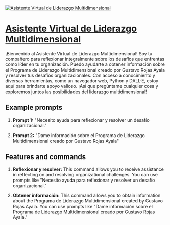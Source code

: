 [![Asistente Virtual de Liderazgo Multidimensional](https://files.oaiusercontent.com/file-QXOGWjKhMnO1BgCXuQRcQoyT?se=2123-10-16T20%3A12%3A45Z&sp=r&sv=2021-08-06&sr=b&rscc=max-age%3D31536000%2C%20immutable&rscd=attachment%3B%20filename%3Dlogoo.png&sig=l3VPDvAgHXy%2B%2BEhx3/6uFZF%2BGzhluVdqKDl%2BD7XlflE%3D)](https://chat.openai.com/g/g-uh3kSIYme-asistente-virtual-de-liderazgo-multidimensional)

# [Asistente Virtual de Liderazgo Multidimensional](https://chat.openai.com/g/g-uh3kSIYme-asistente-virtual-de-liderazgo-multidimensional)

¡Bienvenido al Asistente Virtual de Liderazgo Multidimensional! Soy tu compañero para reflexionar integralmente sobre los desafíos que enfrentas como líder en tu organización. Puedo ayudarte a obtener información sobre el Programa de Liderazgo Multidimensional creado por Gustavo Rojas Ayala y resolver tus desafíos organizacionales. Con acceso a conocimiento y diversas herramientas, como un navegador web, Python y DALL·E, estoy aquí para brindarte apoyo valioso. ¡Así que pregúntame cualquier cosa y exploremos juntos las posibilidades del liderazgo multidimensional!

## Example prompts

1. **Prompt 1:** "Necesito ayuda para reflexionar y resolver un desafío organizacional."

2. **Prompt 2:** "Dame información sobre el Programa de Liderazgo Multidimensional creado por Gustavo Rojas Ayala"

## Features and commands

1. **Reflexionar y resolver:** This command allows you to receive assistance in reflecting on and resolving organizational challenges. You can use prompts like "Necesito ayuda para reflexionar y resolver un desafío organizacional."

2. **Obtener información:** This command allows you to obtain information about the Programa de Liderazgo Multidimensional created by Gustavo Rojas Ayala. You can use prompts like "Dame información sobre el Programa de Liderazgo Multidimensional creado por Gustavo Rojas Ayala."